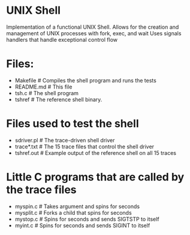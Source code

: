 # UNIX Shell

Implementation of a functional UNIX Shell. 
Allows for the creation and management of UNIX processes with fork, exec, and wait
Uses signals handlers that handle exceptional control flow

# Files:

- Makefile	# Compiles the shell program and runs the tests
- README.md	# This file
- tsh.c		  # The shell program 
- tshref		# The reference shell binary.

# Files used to test the shell 
- sdriver.pl	# The trace-driven shell driver
- trace*.txt	# The 15 trace files that control the shell driver
- tshref.out 	# Example output of the reference shell on all 15 traces

# Little C programs that are called by the trace files
- myspin.c	      # Takes argument <n> and spins for <n> seconds
- mysplit.c	      # Forks a child that spins for <n> seconds
- mystop.c        # Spins for <n> seconds and sends SIGTSTP to itself
- myint.c         # Spins for <n> seconds and sends SIGINT to itself
